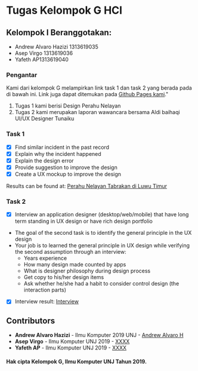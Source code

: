 # Tugas Kelompok G HCI

## Kelompok I Beranggotakan:
* Andrew Alvaro Hazizi 1313619035
* Asep Virgo 1313619036
* Yafeth AP1313619040

### Pengantar
Kami dari kelompok G melampirkan link task 1 dan task 2 yang berada pada di bawah ini. Link juga dapat ditemukan pada [Github Pages kami](https://kelompokg.github.io/kelompok-g-hci/)."
1. Tugas 1 kami berisi Design Perahu Nelayan 
2. Tugas 2 kami merupakan laporan wawancara bersama Aldi baihaqi UI/UX Designer Tunaiku

### Task 1
- [x] Find similar incident in the past record
- [x] Explain why the incident happened
- [x] Explain the design error
- [x] Provide suggestion to improve the design
- [x] Create a UX mockup to improve the design

Results can be found at: [Perahu Nelayan Tabrakan di Luwu Timur](https://github.com/KelompokG/kelompok-g-hci/tree/master/Task%201)


### Task 2
- [x] Interview an application designer (desktop/web/mobile) that have long term standing in UX design or have rich design portfolio
- The goal of the second task is to identify the general principle in the UX design
- Your job is to learned the general principle in UX design while verifying the second assumption through an interview:
  - Years experience
  - How many design made counted by apps
  - What is designer philosophy during design process
  - Get copy to his/her design items
  - Ask whether he/she had a habit to consider control design (the interaction parts)
  
- [x] Interview result: [Interview](https://github.com/KelompokG/kelompok-g-hci/tree/master/Task%202)

## Contributors
* **Andrew Alvaro Hazizi** - Ilmu Komputer 2019 UNJ - [Andrew Alvaro H](https://github.com/KelompokG)
* **Asep Virgo** - Ilmu Komputer UNJ 2019 - [XXXX](https://github.com/xxx)
* **Yafeth AP** - Ilmu Komputer UNJ 2019 - [XXXX](https://github.com/xxx)

#### Hak cipta Kelompok G, Ilmu Komputer UNJ Tahun 2019.
